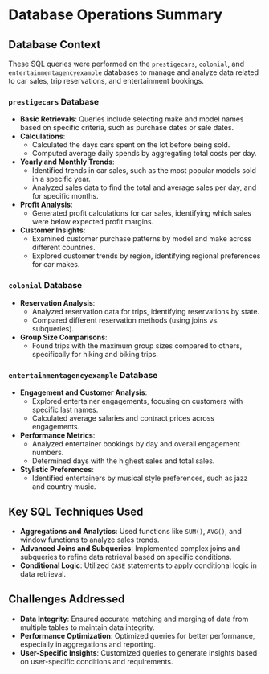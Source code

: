 # Database Operations Summary

## Database Context
These SQL queries were performed on the `prestigecars`, `colonial`, and `entertainmentagencyexample` databases to manage and analyze data related to car sales, trip reservations, and entertainment bookings.

### `prestigecars` Database
- **Basic Retrievals**: Queries include selecting make and model names based on specific criteria, such as purchase dates or sale dates.
- **Calculations**:
  - Calculated the days cars spent on the lot before being sold.
  - Computed average daily spends by aggregating total costs per day.
- **Yearly and Monthly Trends**:
  - Identified trends in car sales, such as the most popular models sold in a specific year.
  - Analyzed sales data to find the total and average sales per day, and for specific months.
- **Profit Analysis**:
  - Generated profit calculations for car sales, identifying which sales were below expected profit margins.
- **Customer Insights**:
  - Examined customer purchase patterns by model and make across different countries.
  - Explored customer trends by region, identifying regional preferences for car makes.

### `colonial` Database
- **Reservation Analysis**:
  - Analyzed reservation data for trips, identifying reservations by state.
  - Compared different reservation methods (using joins vs. subqueries).
- **Group Size Comparisons**:
  - Found trips with the maximum group sizes compared to others, specifically for hiking and biking trips.

### `entertainmentagencyexample` Database
- **Engagement and Customer Analysis**:
  - Explored entertainer engagements, focusing on customers with specific last names.
  - Calculated average salaries and contract prices across engagements.
- **Performance Metrics**:
  - Analyzed entertainer bookings by day and overall engagement numbers.
  - Determined days with the highest sales and total sales.
- **Stylistic Preferences**:
  - Identified entertainers by musical style preferences, such as jazz and country music.

## Key SQL Techniques Used
- **Aggregations and Analytics**: Used functions like `SUM()`, `AVG()`, and window functions to analyze sales trends.
- **Advanced Joins and Subqueries**: Implemented complex joins and subqueries to refine data retrieval based on specific conditions.
- **Conditional Logic**: Utilized `CASE` statements to apply conditional logic in data retrieval.

## Challenges Addressed
- **Data Integrity**: Ensured accurate matching and merging of data from multiple tables to maintain data integrity.
- **Performance Optimization**: Optimized queries for better performance, especially in aggregations and reporting.
- **User-Specific Insights**: Customized queries to generate insights based on user-specific conditions and requirements.
